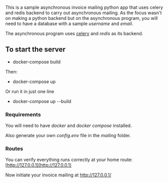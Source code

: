 This is a sample asynchronous invoice mailing python app that uses celery and redis backend to carry out asynchronous mailing.
As the focus wasn't on making a python backend but on the asynchronous program, you will need to have a database with a sample *username* and *email*.

The asynchronous program uses [celery](https://docs.celeryproject.org/en/stable/getting-started/first-steps-with-celery.html) and _redis_ as its backend.

## To start the server

- docker-compose build

Then:

- docker-compose up

Or run it in just one line 

- docker-compose up --build

### Requirements

You will need to have _docker_ and _docker compose_ installed.

Also generate your own *config.env* file in the _mailing_ folder.

### Routes

You can verify everything runs correctly at your home route: [http://127.0.0.1](http://127.0.0.1)

Now initiate your invoice mailing at [http://127.0.0.1/<username>]()